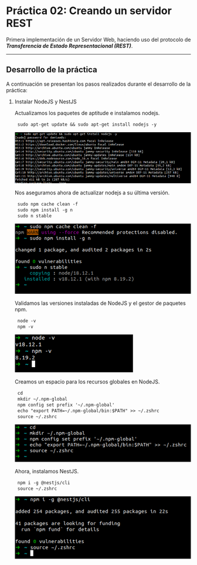 # Práctica 02: Creando un servidor REST

Primera implementación de un Servidor Web, haciendo uso del protocolo de *__Transferencia de Estado Representacional (REST)__*.

---

## Desarrollo de la práctica

A continuación se presentan los pasos realizados durante el desarrollo de la práctica:

1. Instalar NodeJS y NestJS

    Actualizamos los paquetes de aptitude e instalamos nodejs.

        sudo apt-get update && sudo apt-get install nodejs -y

    ![Actualizar paquetes e instalar nodejs](/practica02/images/installNode.png)

    Nos aseguramos ahora de actualizar nodejs a su última versión.

        sudo npm cache clean -f
        sudo npm install -g n
        sudo n stable

    ![Actualizar NodeJS](/practica02/images/updateNode.png)

    Validamos las versiones instaladas de NodeJS y el gestor de paquetes npm.

        node -v
        npm -v

    ![Validar versiones](/practica02/images/versions.png)

    Creamos un espacio para los recursos globales en NodeJS.

        cd
        mkdir ~/.npm-global
        npm config set prefix '~/.npm-global'
        echo "export PATH=~/.npm-global/bin:$PATH" >> ~/.zshrc
        source ~/.zshrc

    ![Instalación de NestJs](/practica02/images/globalResourcesNode.png)

    Ahora, instalamos NestJS.

        npm i -g @nestjs/cli
        source ~/.zshrc

    ![Instalación de NestJs](/practica02/images/installNest.png)
